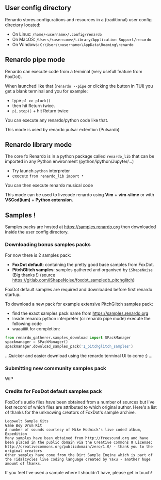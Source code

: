 

## User config directory

Renardo stores configurations and resources in a (traditional) user config directory located:

- On Linux: `/home/<username>/.config/renardo`
- On MacOS: `/Users/<username>/Library/Application Support/renardo`
- On Windows: `C:\Users\<username>\AppData\Roaming\renardo`

## Renardo pipe mode

Renardo can execute code from a terminal (very usefull feature from FoxDot).

When launched like that (`renardo --pipe` or clicking the button in TUI) you get a blank terminal and you for example:

- type `p1 >> pluck()`
- then hit Return twice.
- `p1.stop()` + hit Return twice

You can execute any renardo/python code like that.

This mode is used by renardo pulsar extention (Pulsardo)

## Renardo library mode

The core fo Renardo is in a python package called `renardo_lib` that can be imported in any Python environment (python/ipython/Jupyter/...)

- Try launch `python` interpreter
- execute `from renardo_lib import *`

You can then execute renardo musical code

This mode can be used to livecode renardo using **Vim** + **vim-slime** or with **VSCod(ium)** + **Python extension**.

## Samples !

Samples packs are hosted at https://samples.renardo.org then downloaded inside the user config directory.

### Downloading bonus samples packs

For now there is 2 samples pack:

- **FoxDot default**: containing the pretty good base samples from FoxDot.
- **PitchGlitch samples**: samples gathered and organised by `iShapeNoise` (Big thanks !) (source https://gitlab.com/iShapeNoise/foxdot_sampledb_pitchglitch)

FoxDot default samples are required and downloaded before first renardo startup.

To download a new pack for example extensive PitchGlitch samples pack:

- find the exact samples pack name from https://samples.renardo.org
- Inside renardo python interpreter (or renardo pipe mode) execute the following code
- waaaiiiit for completion:

```python
from renardo_gatherer.samples_download import SPackManager
spackmanager = SPackManager()
spackmanager.download_samples_pack('1_pitchglitch_samples')
```

...Quicker and easier download using the renardo terminal UI to come :) ...


### Submitting new community samples pack

WIP

### Credits for FoxDot default samples pack

FoxDot's audio files have been obtained from a number of sources but I've lost record of which files are attributed to which original author. Here's a list of thanks for the unknowing creators of FoxDot's sample archive.

    Legowelt Sample Kits
    Game Boy Drum Kit
    A number of sounds courtesy of Mike Hodnick's live coded album, Expedition
    Many samples have been obtained from http://freesound.org and have been placed in the public domain via the Creative Commons 0 License: http://creativecommons.org/publicdomain/zero/1.0/ - thank you to the original creators
    Other samples have come from the Dirt Sample Engine which is part of the TidalCycles live coding language created by Yaxu - another huge amount of thanks.

If you feel I've used a sample where I shouldn't have, please get in touch!